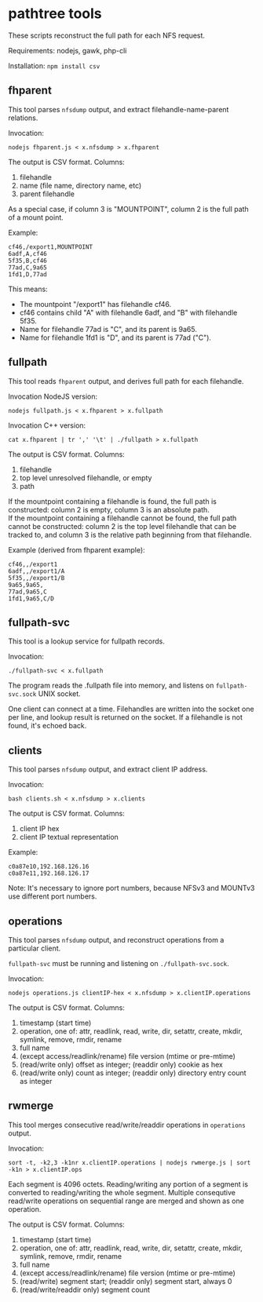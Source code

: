 # pathtree tools

These scripts reconstruct the full path for each NFS request.

Requirements: nodejs, gawk, php-cli

Installation: `npm install csv`

## fhparent

This tool parses `nfsdump` output, and extract filehandle-name-parent relations.

Invocation:

    nodejs fhparent.js < x.nfsdump > x.fhparent

The output is CSV format. Columns:

1. filehandle
2. name (file name, directory name, etc)
3. parent filehandle

As a special case, if column 3 is "MOUNTPOINT", column 2 is the full path of a mount point.

Example:

    cf46,/export1,MOUNTPOINT
    6adf,A,cf46
    5f35,B,cf46
    77ad,C,9a65
    1fd1,D,77ad

This means:

* The mountpoint "/export1" has filehandle cf46.
* cf46 contains child "A" with filehandle 6adf, and "B" with filehandle 5f35.
* Name for filehandle 77ad is "C", and its parent is 9a65.
* Name for filehandle 1fd1 is "D", and its parent is 77ad ("C").

## fullpath

This tool reads `fhparent` output, and derives full path for each filehandle.

Invocation NodeJS version:

    nodejs fullpath.js < x.fhparent > x.fullpath

Invocation C++ version:

    cat x.fhparent | tr ',' '\t' | ./fullpath > x.fullpath

The output is CSV format. Columns:

1. filehandle
2. top level unresolved filehandle, or empty
3. path

If the mountpoint containing a filehandle is found, the full path is constructed: column 2 is empty, column 3 is an absolute path.  
If the mountpoint containing a filehandle cannot be found, the full path cannot be constructed: column 2 is the top level filehandle that can be tracked to, and column 3 is the relative path beginning from that filehandle.

Example (derived from fhparent example):

    cf46,,/export1
    6adf,,/export1/A
    5f35,,/export1/B
    9a65,9a65,
    77ad,9a65,C
    1fd1,9a65,C/D

## fullpath-svc

This tool is a lookup service for fullpath records.

Invocation:

    ./fullpath-svc < x.fullpath

The program reads the .fullpath file into memory, and listens on `fullpath-svc.sock` UNIX socket.

One client can connect at a time.
Filehandles are written into the socket one per line, and lookup result is returned on the socket.
If a filehandle is not found, it's echoed back.

## clients

This tool parses `nfsdump` output, and extract client IP address.

Invocation:

    bash clients.sh < x.nfsdump > x.clients

The output is CSV format. Columns:

1. client IP hex
2. client IP textual representation

Example:

    c0a87e10,192.168.126.16
    c0a87e11,192.168.126.17

Note: It's necessary to ignore port numbers, because NFSv3 and MOUNTv3 use different port numbers.

## operations

This tool parses `nfsdump` output, and reconstruct operations from a particular client.

`fullpath-svc` must be running and listening on `./fullpath-svc.sock`.

Invocation:

    nodejs operations.js clientIP-hex < x.nfsdump > x.clientIP.operations

The output is CSV format. Columns:

1. timestamp (start time)
2. operation, one of: attr, readlink, read, write, dir, setattr, create, mkdir, symlink, remove, rmdir, rename
3. full name
4. (except access/readlink/rename) file version (mtime or pre-mtime)
5. (read/write only) offset as integer; (readdir only) cookie as hex
6. (read/write only) count as integer; (readdir only) directory entry count as integer

## rwmerge

This tool merges consecutive read/write/readdir operations in `operations` output.

Invocation:

    sort -t, -k2,3 -k1nr x.clientIP.operations | nodejs rwmerge.js | sort -k1n > x.clientIP.ops

Each segment is 4096 octets.
Reading/writing any portion of a segment is converted to reading/writing the whole segment.
Multiple consequtive read/write operations on sequential range are merged and shown as one operation.

The output is CSV format. Columns:

1. timestamp (start time)
2. operation, one of: attr, readlink, read, write, dir, setattr, create, mkdir, symlink, remove, rmdir, rename
3. full name
4. (except access/readlink/rename) file version (mtime or pre-mtime)
5. (read/write) segment start; (readdir only) segment start, always 0
6. (read/write/readdir only) segment count
